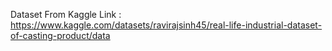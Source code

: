 Dataset From Kaggle
Link : https://www.kaggle.com/datasets/ravirajsinh45/real-life-industrial-dataset-of-casting-product/data
